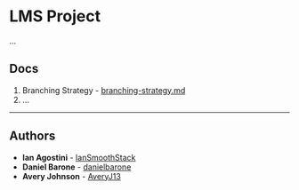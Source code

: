 # LMS Project

...

## Docs

1. Branching Strategy - [branching-strategy.md](https://github.com/danielbarone/lms/blob/master/docs/branching-strategy.md)
2. ...

- - - -

## Authors

* **Ian Agostini** - [IanSmoothStack](https://github.com/IanSmoothStack)
* **Daniel Barone** - [danielbarone](https://github.com/danielbarone)
* **Avery Johnson** - [AveryJ13](https://github.com/AveryJ13)

